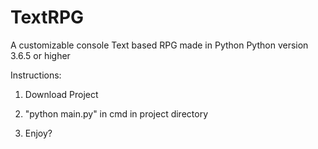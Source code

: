 # TextRPG
A customizable console Text based RPG made in Python
Python version 3.6.5 or higher

Instructions:

1. Download Project

2. "python main.py" in cmd in project directory

3. Enjoy?
